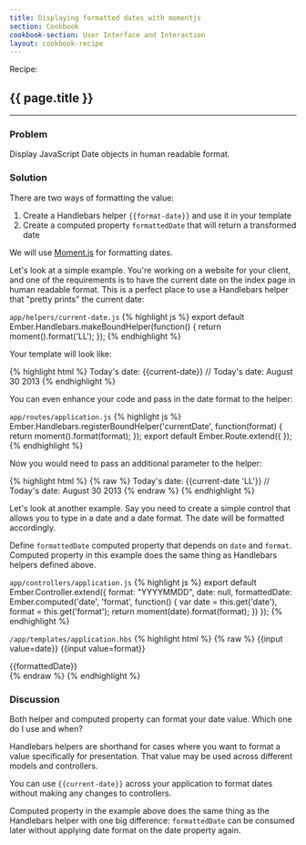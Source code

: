 ```yaml
---
title: Displaying formatted dates with momentjs
section: Cookbook
cookbook-section: User Interface and Interaction
layout: cookbook-recipe
---
```

<span class="recipe-label">Recipe:</span>
## {{ page.title }}
-----
### Problem

Display JavaScript Date objects in human readable format.

### Solution

There are two ways of formatting the value:

1. Create a Handlebars helper `{{format-date}}` and use it in your template
2. Create a computed property `formattedDate` that will return a transformed date

We will use [Moment.js](http://momentjs.com) for formatting dates.

Let's look at a simple example. You're working on a website for your
client, and one of the requirements is to have the current date on the index page in human readable format. This is a perfect place to use a
Handlebars helper that "pretty prints" the current date:

`app/helpers/current-date.js`
{% highlight js %}
export default Ember.Handlebars.makeBoundHelper(function() {
  return moment().format('LL');
});
{% endhighlight %}

Your template will look like:

{% highlight html %}
Today's date: {{current-date}}  // Today's date: August 30 2013
{% endhighlight %}

You can even enhance your code and pass in the date format to the helper:

`app/routes/application.js`
{% highlight js %}
Ember.Handlebars.registerBoundHelper('currentDate', function(format) {
  return moment().format(format);
});
export default Ember.Route.extend({
});
{% endhighlight %}

Now you would need to pass an additional parameter to the helper:

{% highlight html %}
{% raw %}
Today's date: {{current-date 'LL'}}  // Today's date: August 30 2013
{% endraw %}
{% endhighlight %}

Let's look at another example. Say you need
to create a simple control that allows you to type in a date and
a date format. The date will be formatted accordingly.

Define `formattedDate` computed property that depends on
`date` and `format`. Computed property in this example does
the same thing as Handlebars helpers defined above.

`app/controllers/application.js`
{% highlight js %}
export default Ember.Controller.extend({
  format: "YYYYMMDD",
  date: null,
  formattedDate: Ember.computed('date', 'format', function() {
    var date = this.get('date'),
        format = this.get('format');
    return moment(date).format(format);
  })
});
{% endhighlight %}

`/app/templates/application.hbs`
{% highlight html %}
{% raw %}
{{input value=date}}
{{input value=format}}
<div>{{formattedDate}}</div>
{% endraw %}
{% endhighlight %}

### Discussion

Both helper and computed property can format your date value.
Which one do I use and when?

Handlebars helpers are shorthand for cases where you want to format
a value specifically for presentation. That value may be used
across different models and controllers.

You can use `{{current-date}}` across your application to format dates
without making any changes to controllers.

Computed property in the example above does the same thing as the
Handlebars helper with one big difference:
`formattedDate` can be consumed later without applying
date format on the date property again.

<!---#### Example
<a class="jsbin-embed" href="http://jsbin.com/nipujoneqe/1/embed?live">JS Bin</a>-->
